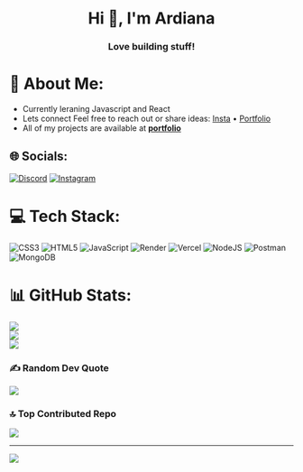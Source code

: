 <h1 align="center">Hi 👋, I'm Ardiana</h1>
<h3 align="center">Love building stuff!</h3>

# 💫 About Me:

- Currently leraning Javascript and React
- Lets connect Feel free to reach out or share ideas: [Insta](https://www.instagram.com/ardianaajdarii/) • [Portfolio](https://ardiannaa008.github.io/MyPortfolio/)  
- All of my projects are available at **[portfolio](https://ardiannaa008.github.io/MyPortfolio)**


## 🌐 Socials:
[![Discord](https://img.shields.io/badge/Discord-%237289DA.svg?logo=discord&logoColor=white)](https://discord.gg/1258036747909074944) [![Instagram](https://img.shields.io/badge/Instagram-%23E4405F.svg?logo=Instagram&logoColor=white)](https://instagram.com/ardianaajdarii) 

# 💻 Tech Stack:
![CSS3](https://img.shields.io/badge/css3-%231572B6.svg?style=for-the-badge&logo=css3&logoColor=white) ![HTML5](https://img.shields.io/badge/html5-%23E34F26.svg?style=for-the-badge&logo=html5&logoColor=white) ![JavaScript](https://img.shields.io/badge/javascript-%23323330.svg?style=for-the-badge&logo=javascript&logoColor=%23F7DF1E) ![Render](https://img.shields.io/badge/Render-%46E3B7.svg?style=for-the-badge&logo=render&logoColor=white) ![Vercel](https://img.shields.io/badge/vercel-%23000000.svg?style=for-the-badge&logo=vercel&logoColor=white) ![NodeJS](https://img.shields.io/badge/node.js-6DA55F?style=for-the-badge&logo=node.js&logoColor=white) ![Postman](https://img.shields.io/badge/Postman-FF6C37?style=for-the-badge&logo=postman&logoColor=white) ![MongoDB](https://img.shields.io/badge/MongoDB-%234ea94b.svg?style=for-the-badge&logo=mongodb&logoColor=white)
# 📊 GitHub Stats:
![](https://github-readme-stats.vercel.app/api?username=Ardiannaa008&theme=midnight-purple&hide_border=false&include_all_commits=true&count_private=false)<br/>
![](https://nirzak-streak-stats.vercel.app/?user=Ardiannaa008&theme=midnight-purple&hide_border=false)<br/>
![](https://github-readme-stats.vercel.app/api/top-langs/?username=Ardiannaa008&theme=midnight-purple&hide_border=false&include_all_commits=true&count_private=false&layout=compact)

### ✍️ Random Dev Quote
![](https://quotes-github-readme.vercel.app/api?type=horizontal&theme=radical)

### 🔝 Top Contributed Repo
![](https://github-contributor-stats.vercel.app/api?username=Ardiannaa008&limit=5&theme=dark&combine_all_yearly_contributions=true)

---
[![](https://visitcount.itsvg.in/api?id=Ardiannaa008&icon=0&color=0)](https://visitcount.itsvg.in)

<!-- Proudly created with GPRM ( https://gprm.itsvg.in ) -->
